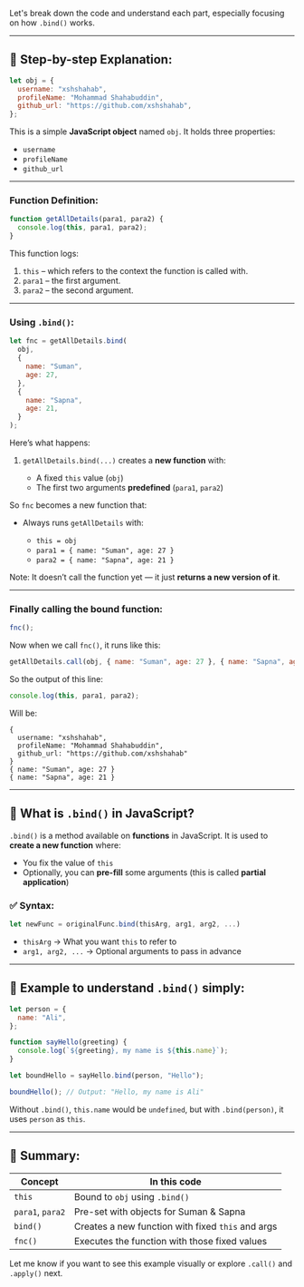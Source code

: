 Let's break down the code and understand each part, especially focusing on how `.bind()` works.

---

## 🔹 Step-by-step Explanation:

```js
let obj = {
  username: "xshshahab",
  profileName: "Mohammad Shahabuddin",
  github_url: "https://github.com/xshshahab",
};
```

This is a simple **JavaScript object** named `obj`. It holds three properties:

- `username`
- `profileName`
- `github_url`

---

### Function Definition:

```js
function getAllDetails(para1, para2) {
  console.log(this, para1, para2);
}
```

This function logs:

1. `this` – which refers to the context the function is called with.
2. `para1` – the first argument.
3. `para2` – the second argument.

---

### Using `.bind()`:

```js
let fnc = getAllDetails.bind(
  obj,
  {
    name: "Suman",
    age: 27,
  },
  {
    name: "Sapna",
    age: 21,
  }
);
```

Here’s what happens:

1. `getAllDetails.bind(...)` creates a **new function** with:

   - A fixed `this` value (`obj`)
   - The first two arguments **predefined** (`para1`, `para2`)

So `fnc` becomes a new function that:

- Always runs `getAllDetails` with:

  - `this = obj`
  - `para1 = { name: "Suman", age: 27 }`
  - `para2 = { name: "Sapna", age: 21 }`

Note: It doesn’t call the function yet — it just **returns a new version of it**.

---

### Finally calling the bound function:

```js
fnc();
```

Now when we call `fnc()`, it runs like this:

```js
getAllDetails.call(obj, { name: "Suman", age: 27 }, { name: "Sapna", age: 21 });
```

So the output of this line:

```js
console.log(this, para1, para2);
```

Will be:

```
{
  username: "xshshahab",
  profileName: "Mohammad Shahabuddin",
  github_url: "https://github.com/xshshahab"
}
{ name: "Suman", age: 27 }
{ name: "Sapna", age: 21 }
```

---

## 🔹 What is `.bind()` in JavaScript?

`.bind()` is a method available on **functions** in JavaScript. It is used to **create a new function** where:

- You fix the value of `this`
- Optionally, you can **pre-fill** some arguments (this is called **partial application**)

### ✅ Syntax:

```js
let newFunc = originalFunc.bind(thisArg, arg1, arg2, ...)
```

- `thisArg` → What you want `this` to refer to
- `arg1, arg2, ...` → Optional arguments to pass in advance

---

## 🔹 Example to understand `.bind()` simply:

```js
let person = {
  name: "Ali",
};

function sayHello(greeting) {
  console.log(`${greeting}, my name is ${this.name}`);
}

let boundHello = sayHello.bind(person, "Hello");

boundHello(); // Output: "Hello, my name is Ali"
```

Without `.bind()`, `this.name` would be `undefined`, but with `.bind(person)`, it uses `person` as `this`.

---

## 🔁 Summary:

| Concept          | In this code                                      |
| ---------------- | ------------------------------------------------- |
| `this`           | Bound to `obj` using `.bind()`                    |
| `para1`, `para2` | Pre-set with objects for Suman & Sapna            |
| `bind()`         | Creates a new function with fixed `this` and args |
| `fnc()`          | Executes the function with those fixed values     |

Let me know if you want to see this example visually or explore `.call()` and `.apply()` next.
